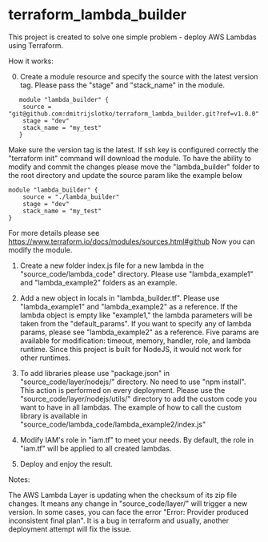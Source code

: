 # terraform_lambda_builder

This project is created to solve one simple problem - deploy AWS Lambdas using Terraform.

How it works:

0. Create a module resource and specify the source with the latest version tag. Please pass the "stage" and "stack_name" in the module.

```hcl
   module "lambda_builder" {
    source = "git@github.com:dmitrijslotko/terraform_lambda_builder.git?ref=v1.0.0"
    stage = "dev"
    stack_name = "my_test"
   }
```

Make sure the version tag is the latest.
If ssh key is configured correctly the "terraform init" command will download the module.
To have the ability to modify and commit the changes please move the "lambda_builder" folder to the root directory and update the source param like the example below

```hcl
module "lambda_builder" {
    source = "./lambda_builder"
    stage = "dev"
    stack_name = "my_test"
}
```

For more details please see https://www.terraform.io/docs/modules/sources.html#github
Now you can modify the module.

1. Create a new folder index.js file for a new lambda in the "source_code/lambda_code" directory. Please use "lambda_example1" and "lambda_example2" folders as an example.

2. Add a new object in locals in "lambda_builder.tf". Please use "lambda_example1" and "lambda_example2" as a reference. If the lambda object is empty like "example1," the lambda parameters will be taken from the "default_params". If you want to specify any of lambda params, please see "lambda_example2" as a reference. Five params are available for modification: timeout, memory, handler, role, and lambda runtime. Since this project is built for NodeJS, it would not work for other runtimes.
3. To add libraries please use "package.json" in "source_code/layer/nodejs/" directory. No need to use "npm install". This action is performed on every deployment. Please use the "source_code/layer/nodejs/utils/" directory to add the custom code you want to have in all lambdas. The example of how to call the custom library is available in "source_code/lambda_code/lambda_example2/index.js"

4. Modify IAM's role in "iam.tf" to meet your needs. By default, the role in "iam.tf" will be applied to all created lambdas.

5. Deploy and enjoy the result.

Notes:

The AWS Lambda Layer is updating when the checksum of its zip file changes. It means any change in "source_code/layer/" will trigger a new version. In some cases, you can face the error "Error: Provider produced inconsistent final plan". It is a bug in terraform and usually, another deployment attempt will fix the issue.

```

```

```

```

```

```
